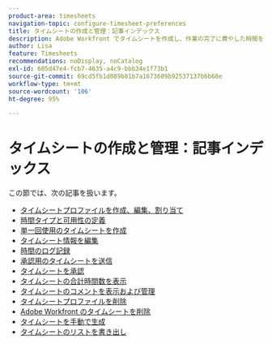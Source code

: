 ```yaml
---
product-area: timesheets
navigation-topic: configure-timesheet-preferences
title: タイムシートの作成と管理：記事インデックス
description: Adobe Workfront でタイムシートを作成し、作業の完了に費やした時間を追跡できます。タイムシートの作成、編集、管理に関する詳細情報は、以下の記事を参照してください。
author: Lisa
feature: Timesheets
recommendations: noDisplay, noCatalog
exl-id: 605d47e4-fcb7-4635-a4c9-bbb34e1f73b1
source-git-commit: 69cd5fb1d089b81b7a1673609b92537137b6b68e
workflow-type: tm+mt
source-wordcount: '106'
ht-degree: 95%

---
```


# タイムシートの作成と管理：記事インデックス

<!-- Audited: 4/2025 -->

この節では、次の記事を扱います。

* [タイムシートプロファイルを作成、編集、割り当て](../../timesheets/create-and-manage-timesheets/create-timesheet-profiles.md)
* [ 時間タイプと可用性の定義 ](../../timesheets/create-and-manage-timesheets/define-hour-types-and-availability.md)
* [単一回使用のタイムシートを作成](../../timesheets/create-and-manage-timesheets/create-tmshts.md)
* [タイムシート情報を編集](../../timesheets/create-and-manage-timesheets/edit-timesheets.md)
* [時間のログ記録](../../timesheets/create-and-manage-timesheets/log-time.md)
* [承認用のタイムシートを送信](../../timesheets/create-and-manage-timesheets/submit-timesheet-for-approval.md)
* [タイムシートを承認](../../timesheets/create-and-manage-timesheets/timesheet-approvals.md)
* [タイムシートの合計時間数を表示](../../timesheets/create-and-manage-timesheets/view-total-hours-timesheets.md)
* [タイムシートのコメントを表示および管理](../../timesheets/create-and-manage-timesheets/view-and-manage-comments-timesheets.md)
* [タイムシートプロファイルを削除](../../timesheets/create-and-manage-timesheets/delete-timesheet-profiles.md)
* [Adobe Workfront のタイムシートを削除](../../timesheets/create-and-manage-timesheets/delete-timesheets.md)
* [タイムシートを手動で生成](../../timesheets/create-and-manage-timesheets/manually-generate-timesheets.md)
* [タイムシートのリストを書き出し](../../timesheets/create-and-manage-timesheets/export-timesheets.md)
